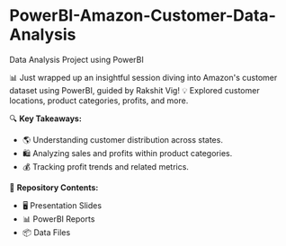 # PowerBI-Amazon-Customer-Data-Analysis
Data Analysis Project using PowerBI

<p>📊 Just wrapped up an insightful session diving into Amazon's customer dataset using PowerBI, guided by Rakshit Vig! 💡 Explored customer locations, product categories, profits, and more.</p>

<p>🔍 <strong>Key Takeaways:</strong></p>
<ul>
  <li>🌎 Understanding customer distribution across states.</li>
  <li>🛍️ Analyzing sales and profits within product categories.</li>
  <li>💰 Tracking profit trends and related metrics.</li>
</ul>

<p>📂 <strong>Repository Contents:</strong></p>
<ul>
  <li>🖥️ Presentation Slides</li>
  <li>📊 PowerBI Reports</li>
  <li>📦 Data Files</li>
</ul>
